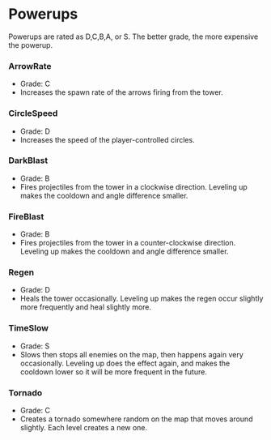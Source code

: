 # Powerups

Powerups are rated as D,C,B,A, or S. The better grade, the more expensive the powerup.

### ArrowRate

- Grade: C
- Increases the spawn rate of the arrows firing from the tower.

### CircleSpeed

- Grade: D
- Increases the speed of the player-controlled circles.

### DarkBlast

- Grade: B
- Fires projectiles from the tower in a clockwise direction. Leveling up makes the cooldown and angle difference smaller.

### FireBlast

- Grade: B
- Fires projectiles from the tower in a counter-clockwise direction. Leveling up makes the cooldown and angle difference smaller.

### Regen

- Grade: D
- Heals the tower occasionally. Leveling up makes the regen occur slightly more frequently and heal slightly more.

### TimeSlow

- Grade: S
- Slows then stops all enemies on the map, then happens again very occasionally. Leveling up does the effect again, and makes the cooldown lower so it will be more frequent in the future.

### Tornado

- Grade: C
- Creates a tornado somewhere random on the map that moves around slightly. Each level creates a new one.
